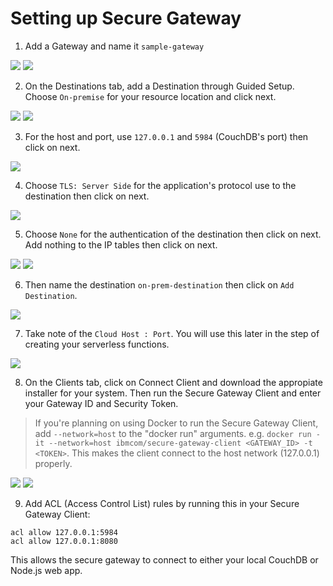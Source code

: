 # Setting up Secure Gateway

1. Add a Gateway and name it `sample-gateway`

![](docs/step-1.png)
![](docs/step-2.png)

2. On the Destinations tab, add a Destination through Guided Setup. Choose `On-premise` for your resource location and click next.

![](docs/step-3.png)
![](docs/step-4.png)

3. For the host and port, use `127.0.0.1` and `5984` (CouchDB's port) then click on next.

![](docs/step-5.png)

4. Choose `TLS: Server Side` for the application's protocol use to the destination then click on next.

![](docs/step-6.png)

5. Choose `None` for the authentication of the destination then click on next. Add nothing to the IP tables then click on next.

![](docs/step-7.png)
![](docs/step-8.png)

6. Then name the destination `on-prem-destination` then click on `Add Destination`.

![](docs/step-9.png)

7. Take note of the `Cloud Host : Port`. You will use this later in the step of creating your serverless functions.

![](docs/step-10.png)

8. On the Clients tab, click on Connect Client and download the appropiate installer for your system. Then run the Secure Gateway Client and enter your Gateway ID and Security Token.
> If you're planning on using Docker to run the Secure Gateway Client, add `--network=host` to the "docker run" arguments. e.g. `docker run -it --network=host ibmcom/secure-gateway-client <GATEWAY_ID> -t <TOKEN>`. This makes the client connect to the host network (127.0.0.1) properly.

![](docs/step-11.png)
![](docs/step-12.png)

9. Add ACL (Access Control List) rules by running this in your Secure Gateway Client:

```
acl allow 127.0.0.1:5984
acl allow 127.0.0.1:8080
```

This allows the secure gateway to connect to either your local CouchDB or Node.js web app.